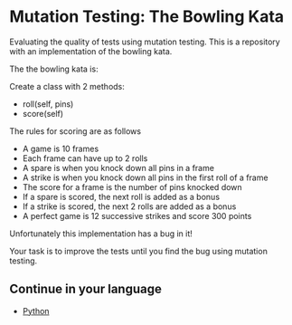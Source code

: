 # Mutation Testing: The Bowling Kata

Evaluating the quality of tests using mutation testing. This is a repository with an implementation of the bowling kata. 

The the bowling kata is:

Create a class with 2 methods:
 - roll(self, pins)
 - score(self)

The rules for scoring are as follows
* A game is 10 frames
* Each frame can have up to 2 rolls
* A spare is when you knock down all pins in a frame
* A strike is when you knock down all pins in the first roll of a frame
* The score for a frame is the number of pins knocked down
* If a spare is scored, the next roll is added as a bonus
* If a strike is scored, the next 2 rolls are added as a bonus
* A perfect game is 12 successive strikes and score 300 points

Unfortunately this implementation has a bug in it!

Your task is to improve the tests until you find the bug using mutation testing.

## Continue in your language

* [Python](python/README.md)
